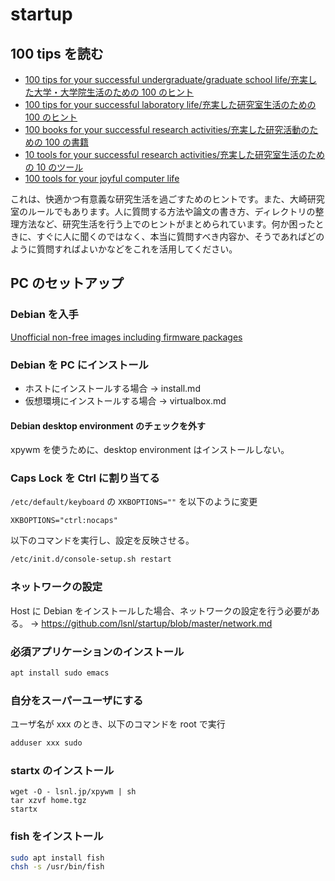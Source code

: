 # startup

## 100 tips を読む

- [100 tips for your successful undergraduate/graduate school life/充実した大学・大学院生活のための 100 のヒント](http://www.lsnl.jp/~ohsaki/research/100-tips/)
- [100 tips for your successful laboratory life/充実した研究室生活のための 100 のヒント](http://www.lsnl.jp/~ohsaki/research/100-tips-lab/)
- [100 books for your successful research activities/充実した研究活動のための 100 の書籍](http://www.lsnl.jp/~ohsaki/research/100-books/)
- [10 tools for your successful research activities/充実した研究室生活のための 10 のツール](http://www.lsnl.jp/~ohsaki/research/10-tools/)
- [100 tools for your joyful computer life](http://www.lsnl.jp/~ohsaki/research/100-tools/)

これは、快適かつ有意義な研究生活を過ごすためのヒントです。また、大崎研究室のルールでもあります。人に質問する方法や論文の書き方、ディレクトリの整理方法など、研究生活を行う上でのヒントがまとめられています。何か困ったときに、すぐに人に聞くのではなく、本当に質問すべき内容か、そうであればどのように質問すればよいかなどをこれを活用してください。

## PC のセットアップ

### Debian を入手

[Unofficial non-free images including firmware packages](http://cdimage.debian.org/cdimage/unofficial/non-free/cd-including-firmware/)

### Debian を PC にインストール

- ホストにインストールする場合 → install.md
- 仮想環境にインストールする場合 → virtualbox.md

#### Debian desktop environment のチェックを外す

xpywm を使うために、desktop environment はインストールしない。

### Caps Lock を Ctrl に割り当てる

`/etc/default/keyboard` の `XKBOPTIONS=""` を以下のように変更

```
XKBOPTIONS="ctrl:nocaps"
```

以下のコマンドを実行し、設定を反映させる。

```bash
/etc/init.d/console-setup.sh restart
```

### ネットワークの設定

Host に Debian をインストールした場合、ネットワークの設定を行う必要がある。 → https://github.com/lsnl/startup/blob/master/network.md

### 必須アプリケーションのインストール

```bash
apt install sudo emacs
```

### 自分をスーパーユーザにする

ユーザ名が xxx のとき、以下のコマンドを root で実行

```bash
adduser xxx sudo
```

### startx のインストール

```
wget -O - lsnl.jp/xpywm | sh
tar xzvf home.tgz
startx
```

### fish をインストール

```bash
sudo apt install fish
chsh -s /usr/bin/fish
```
